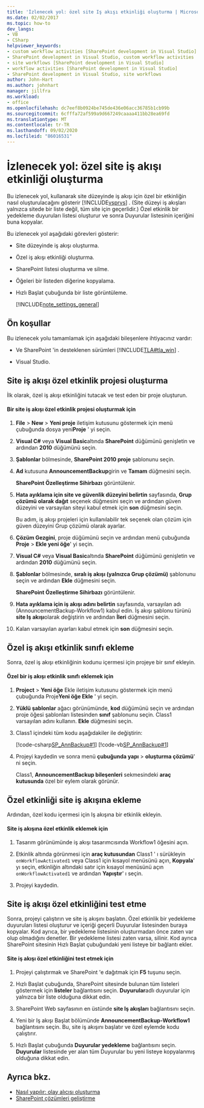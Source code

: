 ```yaml
---
title: 'İzlenecek yol: özel site Iş akışı etkinliği oluşturma | Microsoft Docs'
ms.date: 02/02/2017
ms.topic: how-to
dev_langs:
- VB
- CSharp
helpviewer_keywords:
- custom workflow activities [SharePoint development in Visual Studio]
- SharePoint development in Visual Studio, custom workflow activities
- site workflows [SharePoint development in Visual Studio]
- workflow activities [SharePoint development in Visual Studio]
- SharePoint development in Visual Studio, site workflows
author: John-Hart
ms.author: johnhart
manager: jillfra
ms.workload:
- office
ms.openlocfilehash: dc7eef8b0924be745de436e06acc36785b1cb99b
ms.sourcegitcommit: 6cfffa72af599a9d667249caaaa411bb28ea69fd
ms.translationtype: MT
ms.contentlocale: tr-TR
ms.lasthandoff: 09/02/2020
ms.locfileid: "86016531"
---
```

# <a name="walkthrough-create-a-custom-site-workflow-activity"></a>İzlenecek yol: özel site iş akışı etkinliği oluşturma
  Bu izlenecek yol, kullanarak site düzeyinde iş akışı için özel bir etkinliğin nasıl oluşturulacağını gösterir [!INCLUDE[vsprvs](../sharepoint/includes/vsprvs-md.md)] . (Site düzeyi iş akışları yalnızca sitede bir liste değil, tüm site için geçerlidir.) Özel etkinlik bir yedekleme duyuruları listesi oluşturur ve sonra Duyurular listesinin içeriğini buna kopyalar.

 Bu izlenecek yol aşağıdaki görevleri gösterir:

- Site düzeyinde iş akışı oluşturma.

- Özel iş akışı etkinliği oluşturma.

- SharePoint listesi oluşturma ve silme.

- Öğeleri bir listeden diğerine kopyalama.

- Hızlı Başlat çubuğunda bir liste görüntüleme.

  [!INCLUDE[note_settings_general](../sharepoint/includes/note-settings-general-md.md)]

## <a name="prerequisites"></a>Ön koşullar
 Bu izlenecek yolu tamamlamak için aşağıdaki bileşenlere ihtiyacınız vardır:

- Ve SharePoint 'in desteklenen sürümleri [!INCLUDE[TLA#tla_win](../sharepoint/includes/tlasharptla-win-md.md)] .

- Visual Studio.

## <a name="create-a-site-workflow-custom-activity-project"></a>Site iş akışı özel etkinlik projesi oluşturma
 İlk olarak, özel iş akışı etkinliğini tutacak ve test eden bir proje oluşturun.

#### <a name="to-create-a-site-workflow-custom-activity-project"></a>Bir site iş akışı özel etkinlik projesi oluşturmak için

1. **File**  >  **New**  >  **Yeni proje** iletişim kutusunu göstermek için menü çubuğunda dosya yeni**Proje** ' yi seçin.

2. **Visual C#** veya **Visual Basic**altında **SharePoint** düğümünü genişletin ve ardından **2010** düğümünü seçin.

3. **Şablonlar** bölmesinde, **SharePoint 2010 proje** şablonunu seçin.

4. **Ad** kutusuna **AnnouncementBackup**girin ve **Tamam** düğmesini seçin.

     **SharePoint Özelleştirme Sihirbazı** görüntülenir.

5. **Hata ayıklama için site ve güvenlik düzeyini belirtin** sayfasında, **Grup çözümü olarak dağıt** seçenek düğmesini seçin ve ardından güven düzeyini ve varsayılan siteyi kabul etmek için **son** düğmesini seçin.

     Bu adım, iş akışı projeleri için kullanılabilir tek seçenek olan çözüm için güven düzeyini Grup çözümü olarak ayarlar.

6. **Çözüm Gezgini**, proje düğümünü seçin ve ardından menü çubuğunda **Proje**  >  **Ekle yeni öğe**' yi seçin.

7. **Visual C#** veya **Visual Basic**altında **SharePoint** düğümünü genişletin ve ardından **2010** düğümünü seçin.

8. **Şablonlar** bölmesinde, **sıralı iş akışı (yalnızca Grup çözümü)** şablonunu seçin ve ardından **Ekle** düğmesini seçin.

     **SharePoint Özelleştirme Sihirbazı** görüntülenir.

9. **Hata ayıklama için iş akışı adını belirtin** sayfasında, varsayılan adı (AnnouncementBackup-Workflow1) kabul edin. İş akışı şablonu türünü **site Iş akışı**olarak değiştirin ve ardından **İleri** düğmesini seçin.

10. Kalan varsayılan ayarları kabul etmek için **son** düğmesini seçin.

## <a name="add-a-custom-workflow-activity-class"></a>Özel iş akışı etkinlik sınıfı ekleme
 Sonra, özel iş akışı etkinliğinin kodunu içermesi için projeye bir sınıf ekleyin.

#### <a name="to-add-a-custom-workflow-activity-class"></a>Özel bir iş akışı etkinlik sınıfı eklemek için

1. **Project**  >  **Yeni öğe** Ekle iletişim kutusunu göstermek için menü çubuğunda Proje**Yeni öğe Ekle** ' yi seçin.

2. **Yüklü şablonlar** ağacı görünümünde, **kod** düğümünü seçin ve ardından proje öğesi şablonları listesinden **sınıf** şablonunu seçin. Class1 varsayılan adını kullanın. **Ekle** düğmesini seçin.

3. Class1 içindeki tüm kodu aşağıdakiler ile değiştirin:

     [!code-csharp[SP_AnnBackup#1](../sharepoint/codesnippet/CSharp/announcementbackup/class1.cs#1)]
     [!code-vb[SP_AnnBackup#1](../sharepoint/codesnippet/VisualBasic/announcementbackupvb/class1.vb#1)]

4. Projeyi kaydedin ve sonra menü **çubuğunda yapı**  >  **oluşturma çözümü**' ni seçin.

     Class1, **AnnouncementBackup bileşenleri** sekmesindeki **araç kutusunda** özel bir eylem olarak görünür.

## <a name="add-the-custom-activity-to-the-site-workflow"></a>Özel etkinliği site iş akışına ekleme
 Ardından, özel kodu içermesi için Iş akışına bir etkinlik ekleyin.

#### <a name="to-add-a-custom-activity-to-the-site-workflow"></a>Site iş akışına özel etkinlik eklemek için

1. Tasarım görünümünde iş akışı tasarımcısında Workflow1 öğesini açın.

2. Etkinlik altında görünmesi için **araç kutusundan** Class1 ' ı sürükleyin `onWorkflowActivated1` veya Class1 için kısayol menüsünü açın, **Kopyala**' yı seçin, etkinliğin altındaki satır için kısayol menüsünü açın `onWorkflowActivated1` ve ardından **Yapıştır**' ı seçin.

3. Projeyi kaydedin.

## <a name="test-the-site-workflow-custom-activity"></a>Site iş akışı özel etkinliğini test etme
 Sonra, projeyi çalıştırın ve site iş akışını başlatın. Özel etkinlik bir yedekleme duyuruları listesi oluşturur ve içeriği geçerli Duyurular listesinden buraya kopyalar. Kod ayrıca, bir yedekleme listesinin oluşturmadan önce zaten var olup olmadığını denetler. Bir yedekleme listesi zaten varsa, silinir. Kod ayrıca SharePoint sitesinin Hızlı Başlat çubuğundaki yeni listeye bir bağlantı ekler.

#### <a name="to-test-the-site-workflow-custom-activity"></a>Site iş akışı özel etkinliğini test etmek için

1. Projeyi çalıştırmak ve SharePoint 'e dağıtmak için **F5** tuşunu seçin.

2. Hızlı Başlat çubuğunda, SharePoint sitesinde bulunan tüm listeleri göstermek için **listeler** bağlantısını seçin. **Duyurular**adlı duyurular için yalnızca bir liste olduğuna dikkat edin.

3. SharePoint Web sayfasının en üstünde **site Iş akışları** bağlantısını seçin.

4. Yeni bir Iş akışı Başlat bölümünde **AnnouncementBackup-Workflow1** bağlantısını seçin. Bu, site iş akışını başlatır ve özel eylemde kodu çalıştırır.

5. Hızlı Başlat çubuğunda **Duyurular yedekleme** bağlantısını seçin. **Duyurular** listesinde yer alan tüm Duyurular bu yeni listeye kopyalanmış olduğuna dikkat edin.

## <a name="see-also"></a>Ayrıca bkz.
- [Nasıl yapılır: olay alıcısı oluşturma](../sharepoint/how-to-create-an-event-receiver.md)
- [SharePoint çözümleri geliştirme](../sharepoint/developing-sharepoint-solutions.md)
